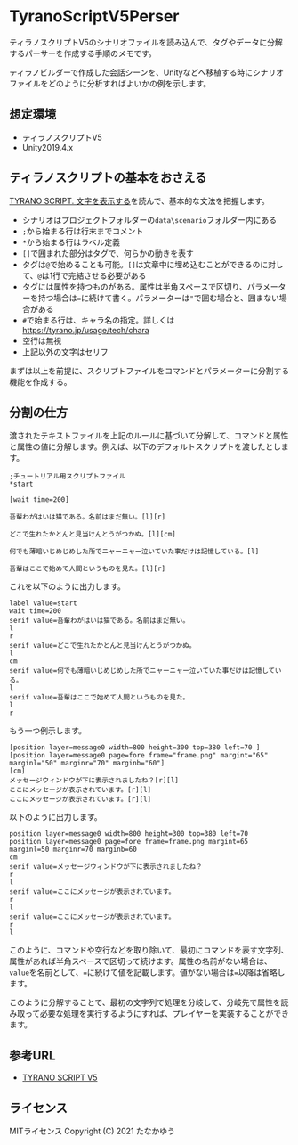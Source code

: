 # TyranoScriptV5Perser
ティラノスクリプトV5のシナリオファイルを読み込んで、タグやデータに分解するパーサーを作成する手順のメモです。

ティラノビルダーで作成した会話シーンを、Unityなどへ移植する時にシナリオファイルをどのように分析すればよいかの例を示します。


## 想定環境
- ティラノスクリプトV5
- Unity2019.4.x

## ティラノスクリプトの基本をおさえる
[TYRANO SCRIPT. 文字を表示する](https://tyrano.jp/usage/tutorial/moji)を読んで、基本的な文法を把握します。

- シナリオはプロジェクトフォルダーの`data\scenario`フォルダー内にある
- `;`から始まる行は行末までコメント
- `*`から始まる行はラベル定義
- `[]`で囲まれた部分はタグで、何らかの動きを表す
- タグは`@`で始めることも可能。`[]`は文章中に埋め込むことができるのに対して、`@`は1行で完結させる必要がある
- タグには属性を持つものがある。属性は半角スペースで区切り、パラメーターを持つ場合は`=`に続けて書く。パラメーターは`"`で囲む場合と、囲まない場合がある
- `#`で始まる行は、キャラ名の指定。詳しくは https://tyrano.jp/usage/tech/chara
- 空行は無視
- 上記以外の文字はセリフ

まずは以上を前提に、スクリプトファイルをコマンドとパラメーターに分割する機能を作成する。

## 分割の仕方
渡されたテキストファイルを上記のルールに基づいて分解して、コマンドと属性と属性の値に分解します。例えば、以下のデフォルトスクリプトを渡したとします。

```ks
;チュートリアル用スクリプトファイル
*start

[wait time=200]

吾輩わがはいは猫である。名前はまだ無い。[l][r]

どこで生れたかとんと見当けんとうがつかぬ。[l][cm]

何でも薄暗いじめじめした所でニャーニャー泣いていた事だけは記憶している。[l]

吾輩はここで始めて人間というものを見た。[l][r]
```

これを以下のように出力します。

```
label value=start
wait time=200
serif value=吾輩わがはいは猫である。名前はまだ無い。
l
r
serif value=どこで生れたかとんと見当けんとうがつかぬ。
l
cm
serif value=何でも薄暗いじめじめした所でニャーニャー泣いていた事だけは記憶している。
l
serif value=吾輩はここで始めて人間というものを見た。
l
r
```

もう一つ例示します。

```ks
[position layer=message0 width=800 height=300 top=380 left=70 ]
[position layer=message0 page=fore frame="frame.png" margint="65" marginl="50" marginr="70" marginb="60"]
[cm]
メッセージウィンドウが下に表示されましたね？[r][l]
ここにメッセージが表示されています。[r][l]
ここにメッセージが表示されています。[r][l]
```

以下のように出力します。

```
position layer=message0 width=800 height=300 top=380 left=70
position layer=message0 page=fore frame=frame.png margint=65 marginl=50 marginr=70 marginb=60
cm
serif value=メッセージウィンドウが下に表示されましたね？
r
l
serif value=ここにメッセージが表示されています。
r
l
serif value=ここにメッセージが表示されています。
r
l
```

このように、コマンドや空行などを取り除いて、最初にコマンドを表す文字列、属性があれば半角スペースで区切って続けます。属性の名前がない場合は、`value`を名前として、`=`に続けて値を記載します。値がない場合は`=`以降は省略します。

このように分解することで、最初の文字列で処理を分岐して、分岐先で属性を読み取って必要な処理を実行するようにすれば、プレイヤーを実装することができます。

## 参考URL
- [TYRANO SCRIPT V5](https://tyrano.jp/usage/tutorial/ready_v5)

## ライセンス
MITライセンス
Copyright (C) 2021 たなかゆう
